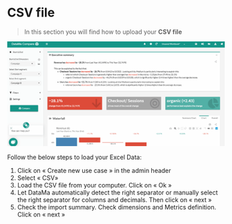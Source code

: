 # CSV file

> In this section you will find how to upload your **CSV file**

![csv_gif](images/Load-CSV-Compare_GIF2.gif)

Follow the below steps to load your Excel Data:

1. Click on « Create new use case » in the admin header
2. Select « CSV»
3. Load the CSV file from your computer. Click on « Ok »
4. Let DataMa automatically detect the right separator or manually select the right separator for columns and decimals. Then click on « next »
5. Check the import summary. Check dimensions and Metrics definition. Click on « next »
